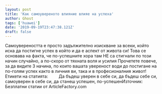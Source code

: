 ```yaml
---
layout: post
title: 'Как самоувереното влияние влияе на успеха'
author: Ghost
tags: ['huawei']
date: '2019-09-19T23:47:38.121Z'
draft: false
---
```


Самоувереността е просто задължително изискване за всеки, който иска да постигне успех в който и да е аспект от живота си! Това се основава на факта, че по-успешните хора там НЕ са стигнали по този начин случайно, а по-скоро от тяхната воля и усилия Прочетете повече, за да видите 3 начина, по които вашата увереност води до постигане на по-голям успех както в личния ви, така и в професионалния живот!     Етикети на статията:         Да бъдеш уверен в себе си, да бъдеш себе си, самоуверен в себе си, да станеш успешен, по-успешенИзточник: Безплатни статии от ArticleFactory.com
